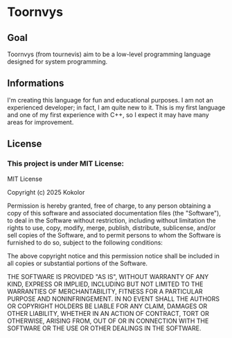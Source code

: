 # Toornvys

## Goal
Toornvys (from tournevis) aim to be a low-level programming language designed for system programming.

## Informations
I'm creating this language for fun and educational purposes. I am not an experienced developer; in fact, I am quite new to it. This is my first language and one of my first experience with C++, so I expect it may have many areas for improvement.

## License

### This project is under MIT License:
MIT License

Copyright (c) 2025 Kokolor

Permission is hereby granted, free of charge, to any person obtaining a copy
of this software and associated documentation files (the "Software"), to deal
in the Software without restriction, including without limitation the rights
to use, copy, modify, merge, publish, distribute, sublicense, and/or sell
copies of the Software, and to permit persons to whom the Software is
furnished to do so, subject to the following conditions:

The above copyright notice and this permission notice shall be included in all
copies or substantial portions of the Software.

THE SOFTWARE IS PROVIDED "AS IS", WITHOUT WARRANTY OF ANY KIND, EXPRESS OR
IMPLIED, INCLUDING BUT NOT LIMITED TO THE WARRANTIES OF MERCHANTABILITY,
FITNESS FOR A PARTICULAR PURPOSE AND NONINFRINGEMENT. IN NO EVENT SHALL THE
AUTHORS OR COPYRIGHT HOLDERS BE LIABLE FOR ANY CLAIM, DAMAGES OR OTHER
LIABILITY, WHETHER IN AN ACTION OF CONTRACT, TORT OR OTHERWISE, ARISING FROM,
OUT OF OR IN CONNECTION WITH THE SOFTWARE OR THE USE OR OTHER DEALINGS IN THE
SOFTWARE.
